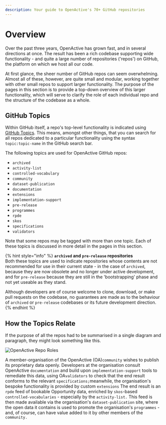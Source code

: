 ```yaml
---
description: Your guide to OpenActive's 70+ GitHub repositories
---
```


# Overview

Over the past three years, OpenActive has grown fast, and in several directions at once. The result has been a rich codebase supporting wide functionality - and quite a large number of repositories ('repos') on GitHub, the platform on which we host all our code.

At first glance, the sheer number of GitHub repos can seem overwhelming. Almost all of these, however, are quite small and modular, working together with other small repos to support larger functionality. The purpose of the pages in this section is to provide a top-down overview of this larger functionality, which will serve to clarify the role of each individual repo and the structure of the codebase as a whole.

## GitHub Topics

Within GitHub itself, a repo's top-level functionality is indicated using [GitHub Topics](https://help.github.com/en/articles/classifying-your-repository-with-topics). This means, amongst other things, that you can search for all repos dedicated to a particular functionality using the syntax `topic:topic-name` in the GitHub search bar.

The following topics are used for OpenActive GitHub repos:

* `archived`
* `activity-list`
* `controlled-vocabulary`
* `community`
* `dataset-publication`
* `documentation`
* `extensions`
* `implementation-support`
* `pre-release`
* `programmes`
* `rpde`
* `skos`
* `specifications`
* `validators`

Note that some repos may be tagged with more than one topic. Each of these topics is discussed in more detail in the pages in this section.

{% hint style="info" %}
**`archived` and `pre-release` repositories**\
Both these topics are used to indicate repositories whose contents are not recommended for use in their current state - in the case of `archived`, because they are now obsolete and no longer under active development, and for `pre-release` because they are still in the 'bootstrapping' phase and not yet useable as they stand.&#x20;

Although developers are of course welcome to clone, download, or make pull requests on the codebase, no guarantees are made as to the behaviour of `archived` or `pre-release` codebases or its future development direction.
{% endhint %}

## How the Topics Relate

If the purpose of all the repos had to be summarised in a single diagram and paragraph, they might look something like this.

![OpenActive Repo Roles](../.gitbook/assets/new-wireframe-1-1.png)

A member-organisation of the OpenActive  (OA)`community` wishes to publish its proprietary data openly. Developers at the organisation consult OpenActive `documentation` and build upon `implementation-support` tools to remediate this data, using OA`validators` to check that the end result conforms to the relevant `specifications;`meanwhile, the organisation's bespoke functionality is provided by custom `extensions` The end result is an `rpde` feed of bookable Opportunity data, enriched by `skos`-based `controlled-vocabularies` -  especially by the `activity-list.` This feed is then made available via the organisation's `dataset-publication` site, where the open data it contains is  used to promote the organisation's `programmes` - and, of course, can have value added to it by other members of the `community.`&#x20;
